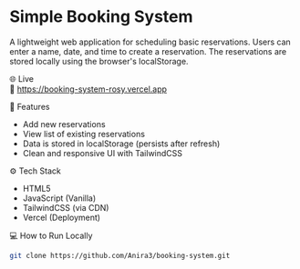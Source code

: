 # Simple Booking System

A lightweight web application for scheduling basic reservations. Users can enter a name, date, and time to create a reservation. The reservations are stored locally using the browser's localStorage.

🌐 Live  
🔗 https://booking-system-rosy.vercel.app

🧩 Features
- Add new reservations
- View list of existing reservations
- Data is stored in localStorage (persists after refresh)
- Clean and responsive UI with TailwindCSS

⚙️ Tech Stack
- HTML5
- JavaScript (Vanilla)
- TailwindCSS (via CDN)
- Vercel (Deployment)

💻 How to Run Locally
```bash
git clone https://github.com/Anira3/booking-system.git
